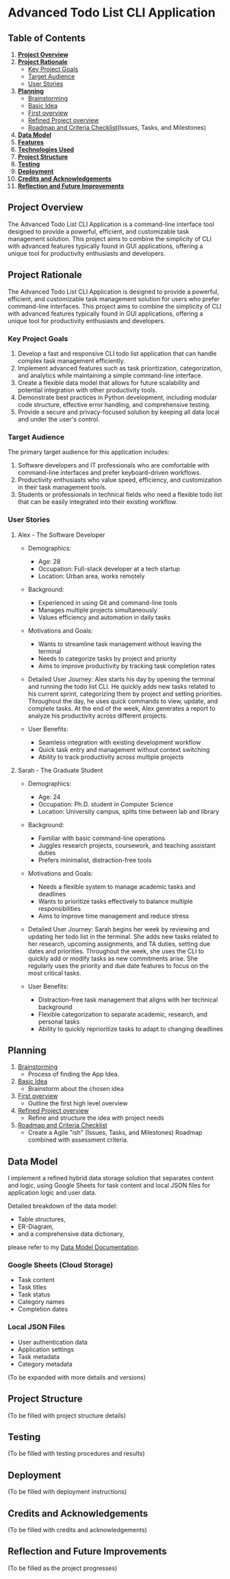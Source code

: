
# Advanced Todo List CLI Application

## Table of Contents
01. [**Project Overview**](#project-overview)
02. [**Project Rationale**](#project-rationale)
    - [Key Project Goals](#key-project-goals)
    - [Target Audience](#target-audience)
    - [User Stories](#user-stories)
03. [**Planning**](#planning)
    - [Brainstorming](#brainstorming)
    - [Basic Idea](#basic_idea)
    - [First overview](#first_overview)
    - [Refined Project overview](#refined_overview)
    - [Roadmap and Criteria Checklist](#roadmap)(Issues, Tasks, and Milestones)
04. [**Data Model**](#data-model)
05. [**Features**](#features)
06. [**Technologies Used**](#technologies-used)
07. [**Project Structure**](#project-structure)
08. [**Testing**](#testing)
09. [**Deployment**](#deployment)
10. [**Credits and Acknowledgements**](#credits-and-acknowledgements)
11. [**Reflection and Future Improvements**](#reflection-and-future-improvements)

## Project Overview

The Advanced Todo List CLI Application is a command-line interface tool designed to provide a powerful, efficient, and customizable task management solution. This project aims to combine the simplicity of CLI with advanced features typically found in GUI applications, offering a unique tool for productivity enthusiasts and developers.

## Project Rationale

The Advanced Todo List CLI Application is designed to provide a powerful, efficient, and customizable task management solution for users who prefer command-line interfaces. This project aims to combine the simplicity of CLI with advanced features typically found in GUI applications, offering a unique tool for productivity enthusiasts and developers.

### Key Project Goals

1. Develop a fast and responsive CLI todo list application that can handle complex task management efficiently.
2. Implement advanced features such as task prioritization, categorization, and analytics while maintaining a simple command-line interface.
3. Create a flexible data model that allows for future scalability and potential integration with other productivity tools.
4. Demonstrate best practices in Python development, including modular code structure, effective error handling, and comprehensive testing.
5. Provide a secure and privacy-focused solution by keeping all data local and under the user's control.

### Target Audience

The primary target audience for this application includes:

1. Software developers and IT professionals who are comfortable with command-line interfaces and prefer keyboard-driven workflows.
2. Productivity enthusiasts who value speed, efficiency, and customization in their task management tools.
3. Students or professionals in technical fields who need a flexible todo list that can be easily integrated into their existing workflow.

### User Stories

1. Alex - The Software Developer

    - Demographics:
        - Age: 28
        - Occupation: Full-stack developer at a tech startup
        - Location: Urban area, works remotely

    - Background:
        - Experienced in using Git and command-line tools
        - Manages multiple projects simultaneously
        - Values efficiency and automation in daily tasks

    - Motivations and Goals:
        - Wants to streamline task management without leaving the terminal
        - Needs to categorize tasks by project and priority
        - Aims to improve productivity by tracking task completion rates

    - Detailed User Journey:
        Alex starts his day by opening the terminal and running the todo list CLI. He quickly adds new tasks related to his current sprint, categorizing them by project and setting priorities. Throughout the day, he uses quick commands to view, update, and complete tasks. At the end of the week, Alex generates a report to analyze his productivity across different projects.

    - User Benefits:
        - Seamless integration with existing development workflow
        - Quick task entry and management without context switching
        - Ability to track productivity across multiple projects

2. Sarah - The Graduate Student

    - Demographics:
        - Age: 24
        - Occupation: Ph.D. student in Computer Science
        - Location: University campus, splits time between lab and library

    - Background:
        - Familiar with basic command-line operations
        - Juggles research projects, coursework, and teaching assistant duties
        - Prefers minimalist, distraction-free tools

    - Motivations and Goals:
        - Needs a flexible system to manage academic tasks and deadlines
        - Wants to prioritize tasks effectively to balance multiple responsibilities
        - Aims to improve time management and reduce stress

    - Detailed User Journey:
        Sarah begins her week by reviewing and updating her todo list in the terminal. She adds new tasks related to her research, upcoming assignments, and TA duties, setting due dates and priorities. Throughout the week, she uses the CLI to quickly add or modify tasks as new commitments arise. She regularly uses the priority and due date features to focus on the most critical tasks.

    - User Benefits:
        - Distraction-free task management that aligns with her technical background
        - Flexible categorization to separate academic, research, and personal tasks
        - Ability to quickly reprioritize tasks to adapt to changing deadlines

## Planning

1. [Brainstorming](/docs/brainstorming.md)
    - Process of finding the App Idea.
2. [Basic Idea](/docs/basic-idea.md)
    - Brainstorm about the chosen idea
3. [First overview](/docs/first-overview.md)
    - Outline the first high level overview
4. [Refined Project overview](/docs/refined-overview.md)
    - Refine and structure the idea with project needs
5. [Roadmap and Criteria Checklist](/docs/roadmap-checklist.md)
    - Create a Agile "ish" (Issues, Tasks, and Milestones) Roadmap combined with assessment criteria.

## Data Model

I implement a refined hybrid data storage solution that separates content and logic, using Google Sheets for task content and local JSON files for application logic and user data.

Detailed breakdown of the data model:
- Table structures,
- ER-Diagram,
- and a comprehensive data dictionary,

please refer to my [Data Model Documentation](data-model-documentation).

### Google Sheets (Cloud Storage)

- Task content
- Task titles
- Task status
- Category names
- Completion dates

### Local JSON Files

- User authentication data
- Application settings
- Task metadata
- Category metadata

(To be expanded with more details and versions)

## Project Structure

(To be filled with project structure details)

## Testing

(To be filled with testing procedures and results)

## Deployment

(To be filled with deployment instructions)

## Credits and Acknowledgements

(To be filled with credits and acknowledgements)

## Reflection and Future Improvements

(To be filled as the project progresses)